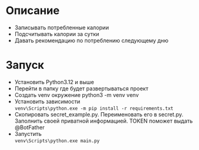 
# Описание

+ Записывать потребленные калории
+ Подсчитывать калории за сутки
+ Давать рекомендацию по потреблению следующему дню

# Запуск

+ Установить Python3.12 и выше
+ Перейти в папку где будет развертываться проект
+ Создать venv окружение python3 -m venv venv
+ Установить зависимости  
`venv\Scripts\python.exe -m pip install -r requirements.txt`
+ Cкопировать secret_example.py. Переименовать его в secret.py. Заполнить своей приватной информацией. TOKEN поможет выдать @BotFather
+ Запустить  
`venv\Scripts\python.exe main.py`

